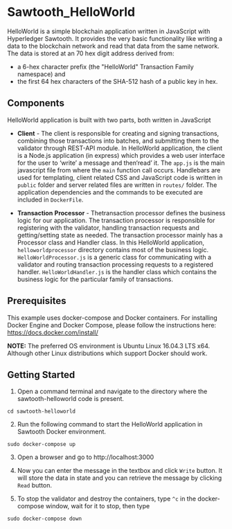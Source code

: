 # Sawtooth_HelloWorld

HelloWorld is a simple blockchain application written in JavaScript with Hyperledger Sawtooth. It provides the very basic functionality like writing a data to the blockchain network and read that data from the same network. The data is stored at an 70 hex digit address derived from:

* a 6-hex character prefix (the "HelloWorld" Transaction Family namespace) and
* the first 64 hex characters of the SHA-512 hash of a public key in hex.

## Components

HelloWorld application is built with two parts, both written in JavaScript

* **Client** - The client is responsible for creating and signing transactions, combining those transactions into batches, and submitting them to the validator through REST-API module. In HelloWorld application, the client is a Node.js application (in express) which provides a web user interface for the user to ​‘write’​ a message and then ​‘read’​ it. The `app.js` is the main javascript file from where the `main` function call occurs. Handlebars are used for templating, client related CSS and JavaScript code is written in `public` folder and server related files are written in `routes/` folder. The application dependencies and the commands to be executed are included in `DockerFile`.

* **Transaction** **Processor** - The ​transaction processor​ defines the business logic for our application. The transaction processor is responsible for registering with the validator, handling transaction requests and getting/setting state as needed. The transaction processor mainly has a Processor class and Handler class. In this HelloWorld application,​`helloworldprocessor` directory contains most of the business logic. `HelloWorldProcessor.js` is a generic class for communicating with a validator and routing transaction processing requests to a registered handler. `HelloWorldHandler.js` is the handler class which contains the business logic for the particular family of transactions. 

## Prerequisites

This example uses docker-compose and Docker containers. For installing Docker Engine and Docker Compose, please follow the instructions here: https://docs.docker.com/install/

**NOTE:** The preferred OS environment is Ubuntu Linux 16.04.3 LTS x64. Although other Linux distributions which support Docker should work.

## Getting Started

1. Open a command terminal and navigate to the directory where the sawtooth-helloworld code is present.

`cd sawtooth-helloworld`

2. Run the following command to start the HelloWorld application in Sawtooth Docker environment.

`sudo docker-compose up`

3. Open a browser and go to ​http://localhost:3000

4. Now you can enter the message in the textbox and click `​Write`​ button. It will store the data in state and you can retrieve the message by clicking ​`Read` button.

5. To stop the validator and destroy the containers, type `^c` in the docker-compose window, wait for it to stop, then type

`sudo docker-compose down`

